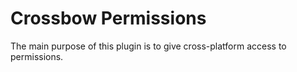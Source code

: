 # Crossbow Permissions

The main purpose of this plugin is to give cross-platform access to permissions.